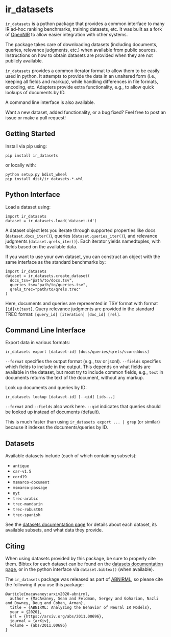 # ir_datasets

`ir_datasets` is a python package that provides a common interface to many IR ad-hoc ranking
benchmarks, training datasets, etc. It was built as a fork of [OpenNIR](https://opennir.net) to
allow easier integration with other systems.

The package takes care of downloading datasets (including documents, queries, relevance judgments,
etc.) when available from public sources. Instructions on how to obtain datasets are provided when
they are not publicly available.

`ir_datasets` provides a common iterator format to allow them to be easily used in python. It
attempts to provide the data in an unaltered form (i.e., keeping all fields and markup), while
handling differences in file formats, encoding, etc. Adapters provide extra functionality, e.g., to
allow quick lookups of documents by ID.

A command line interface is also available.

Want a new dataset, added functionality, or a bug fixed? Feel free to post an issue or make a pull
request! 

## Getting Started

Install via pip using:

```
pip install ir_datasets
```

or locally with:

```
python setup.py bdist_wheel
pip install dist/ir_datasets-*.whl
```

## Python Interface

Load a dataset using:
```
import ir_datasets
dataset = ir_datasets.load('dataset-id')
```

A dataset object lets you iterate through supported properties like docs (`dataset.docs_iter()`),
queries (`dataset.queries_iter()`), and relevance judgments (`dataset.qrels_iter()`). Each iterator
yields namedtuples, with fields based on the available data.

If you want to use your own dataset, you can construct an object with the same interface as the
standard benchmarks by:
```
import ir_datasets
dataset = ir_datasets.create_dataset(
  docs_tsv="path/to/docs.tsv",
  queries_tsv="path/to/queries.tsv",
  qrels_trec="path/to/qrels.trec"
)
```

Here, documents and queries are represented in TSV format with format `[id]\t[text]`. Query
relevance judgments are provided in the standard TREC format:
`[query_id] [iteration] [doc_id] [rel]`. 


## Command Line Interface

Export data in various formats:
```
ir_datasets export [dataset-id] [docs/queries/qrels/scoreddocs]
```

`--format` specifies the output format (e.g., tsv or jsonl). `--fields` specifies which fields to
include in the output. This depends on what fields are available in the dataset, but most try to
include common fields, e.g., `text` in documents returns the text of the document, without any
markup.

Look up documents and queries by ID:

```
ir_datasets lookup [dataset-id] [--qid] [ids...]
```

`--format` and `--fields` also work here. `--qid` indicates that queries should be looked up instead
of documents (default).

This is much faster than using `ir_datasets export ... | grep` (or similar) because it indexes the
documents/queries by ID.

## Datasets

Available datasets include (each of which containing subsets):
 - `antique`
 - `car-v1.5`
 - `cord19`
 - `msmarco-document`
 - `msmarco-passage`
 - `nyt`
 - `trec-arabic`
 - `trec-mandarin`
 - `trec-robust04`
 - `trec-spanish`

See the [datasets documentation page](ir_datasets/docs/datasets.html) for details about each
dataset, its available subsets, and what data they provide.

## Citing

When using datasets provided by this package, be sure to properly cite them. Bibtex for each dataset
can be found on the [datasets documentation page](ir_datasets/docs/datasets.html), or in the python
interface via `dataset.bibtex()` (when available).

The `ir_datasets` package was released as part of [ABNIRML](https://arxiv.org/abs/2011.00696), so
please cite the following if you use this package:

```
@article{macavaney:arxiv2020-abnirml,
  author = {MacAvaney, Sean and Feldman, Sergey and Goharian, Nazli and Downey, Doug and Cohan, Arman},
  title = {ABNIRML: Analyzing the Behavior of Neural IR Models},
  year = {2020},
  url = {https://arxiv.org/abs/2011.00696},
  journal = {arXiv},
  volume = {abs/2011.00696}
}
```
